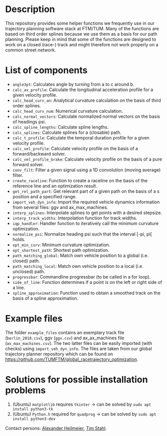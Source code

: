 # Description
This repository provides some helper functions we frequently use in our trajectory planning software stack at FTM/TUM.
Many of the functions are based on third order splines because we use them as a basis for our path planning.
Please keep in mind that some of the functions are designed to work on a closed (race-) track and might therefore
not work properly on a common street network.

# List of components
* `angle3pt`: Calculates angle by turning from a to c around b.
* `calc_ax_profile`: Calculate the longitudinal acceleration profile for a given velocity profile.
* `calc_head_curv_an`: Analytical curvature calculation on the basis of third order splines.
* `calc_head_curv_num`: Numerical curvature calculation.
* `calc_normal_vectors`: Calculate normalized normal vectors on the basis of headings psi.
* `calc_spline_lengths`: Calculate spline lengths.
* `calc_splines`: Calculate splines for a (closable) path.
* `calc_t_profile`: Calculate the temporal duration profile for a given velocity profile.
* `calc_vel_profile`: Calculate velocity profile on the basis of a forward/backward solver.
* `calc_vel_profile_brake`: Calculate velocity profile on the basis of a pure forward solver.
* `conv_filt`: Filter a given signal using a 1D convolution (moving average) filter.
* `create_raceline`: Function to create a raceline on the basis of the reference line and an optimization result.
* `get_rel_path_part`: Get relevant part of a given path on the basis of a s position and a specified range.
* `import_veh_dyn_info`: Import the required vehicle dynamics information from several files: ggv and ax_max_machines.
* `interp_splines`: Interpolate splines to get points with a desired stepsize.
* `interp_track_widths`: Interpolation function for track widths.
* `iqp_handler`: Handler function to iteratively call the minimum curvature optimization.
* `normalize_psi`: Normalize heading psi such that the interval [-pi, pi[ holds.
* `opt_min_curv`: Minimum curvature optimization.
* `opt_shortest_path`: Shortest path optimization.
* `path_matching_global`: Match own vehicle position to a global (i.e. closed) path.
* `path_matching_local`: Match own vehicle position to a local (i.e. unclosed) path.
* `progressbar`: Commandline progressbar (to be called in a for loop).
* `side_of_line`: Function determines if a point is on the left or right side of a line.
* `spline_approximation`: Function used to obtain a smoothed track on the basis of a spline approximation.

# Example files
The folder `example_files` contains an exemplary track file (`berlin_2018.csv`), ggv (`ggv.csv`) and ax_ax_machines file
(`ax_max_machines.csv`). The two latter files can be easily imported (with checks) using `import_veh_dyn_info`. The
files are taken from our global trajectory planner repository which can be found on
https://github.com/TUMFTM/global_racetrajectory_optimization.

# Solutions for possible installation problems
1) (Ubuntu) `matplotlib` requires `tkinter` -> can be solved by `sudo apt install python3-tk` 
2) (Ubuntu) `Python.h` required for `quadprog` -> can be solved by `sudo apt install python3-dev` 

Contact persons: [Alexander Heilmeier](mailto:alexander.heilmeier@tum.de), [Tim Stahl](mailto:stahl@ftm.mw.tum.de).
